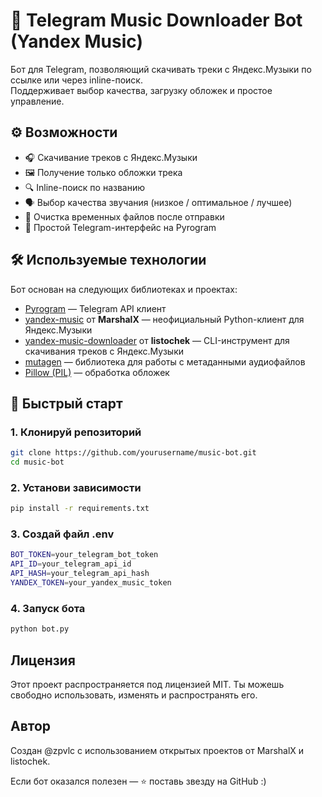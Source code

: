 # 🎵 Telegram Music Downloader Bot (Yandex Music)

Бот для Telegram, позволяющий скачивать треки с Яндекс.Музыки по ссылке или через inline-поиск.  
Поддерживает выбор качества, загрузку обложек и простое управление.



## ⚙️ Возможности

- 🎧 Скачивание треков с Яндекс.Музыки
- 🖼 Получение только обложки трека
- 🔍 Inline-поиск по названию
- 🗣 Выбор качества звучания (низкое / оптимальное / лучшее)
- 🧹 Очистка временных файлов после отправки
- 🤖 Простой Telegram-интерфейс на Pyrogram



## 🛠 Используемые технологии

Бот основан на следующих библиотеках и проектах:

- [Pyrogram](https://github.com/pyrogram/pyrogram) — Telegram API клиент
- [yandex-music](https://github.com/MarshalX/yandex-music-api) от **MarshalX** — неофициальный Python-клиент для Яндекс.Музыки
- [yandex-music-downloader](https://github.com/listochek/yandex-music-downloader) от **listochek** — CLI-инструмент для скачивания треков с Яндекс.Музыки
- [mutagen](https://mutagen.readthedocs.io/) — библиотека для работы с метаданными аудиофайлов
- [Pillow (PIL)](https://python-pillow.org/) — обработка обложек



## 🚀 Быстрый старт

### 1. Клонируй репозиторий

```bash
git clone https://github.com/yourusername/music-bot.git
cd music-bot
```
### 2. Установи зависимости
```bash
pip install -r requirements.txt
```
### 3. Создай файл .env
```bash
BOT_TOKEN=your_telegram_bot_token
API_ID=your_telegram_api_id
API_HASH=your_telegram_api_hash
YANDEX_TOKEN=your_yandex_music_token
```
### 4. Запуск бота
```bash
python bot.py
```
## Лицензия
Этот проект распространяется под лицензией MIT.
Ты можешь свободно использовать, изменять и распространять его.
## Автор
Создан @zpvlc с использованием открытых проектов от
MarshalX и listochek.

Если бот оказался полезен — ⭐ поставь звезду на GitHub :)






